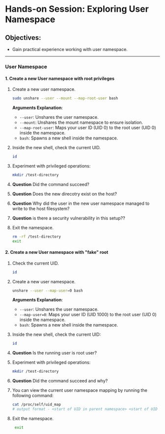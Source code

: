 # Hands-on Session: Exploring User Namespace

## Objectives:
- Gain practical experience working with user namespace.

---

### User Namespace


#### 1. Create a new User namespace with root privileges

1. Create a new user namespace.
   ```bash
   sudo unshare --user --mount --map-root-user bash
   ```

   **Arguments Explanation**:
   - `--user`: Unshares the user namespace.
   - `--mount`: Unshares the mount namespace to ensure isolation.
   - `--map-root-user`: Maps your user ID (UID 0) to the root user (UID 0) inside the namespace.
   - `bash`: Spawns a new shell inside the namespace.

2. Inside the new shell, check the current UID.
    ```bash
    id
    ```

3. Experiment with privileged operations:
    ```bash
    mkdir /test-directory
    ```
4. **Question** Did the command succeed?
5. **Question** Does the new direcotry exist on the host?
6. **Question** Why did the user in the new user namespace managed to write to the host filesystem?
7. **Question** is there a security vulnerability in this setup??
8. Exit the namespace.
   ```bash 
   rm -rf /test-directory
   exit
   ```

#### 2. Create a new User namespace with "fake" root
1. Check the current UID.
    ```bash
    id
    ```
2. Create a new user namespace.
    ```bash 
    unshare --user --map-user=0 bash
    ```

   **Arguments Explanation**:
   - `--user`: Unshares the user namespace.
   - `--map-user=0`: Maps your user ID (UID 1000) to the root user (UID 0) inside the namespace.
   - `bash`: Spawns a new shell inside the namespace.

3. Inside the new shell, check the current UID:
    ```bash
    id
    ```  
4. **Question** Is the running user is root user?

5. Experiment with privileged operations:
    ```bash
    mkdir /test-directory
    ```
6. **Question** Did the command succeed and why?

7. You can view the current user namespace mapping by running the following command:
   ```bash 
   cat /proc/self/uid_map
   # output format - <start of UID in parent namespace> <start of UID in current namespace> <number of posiible UIDs in the current namespace>
   ```

7. Exit the namespace.
   ``` bash
    exit
   ```